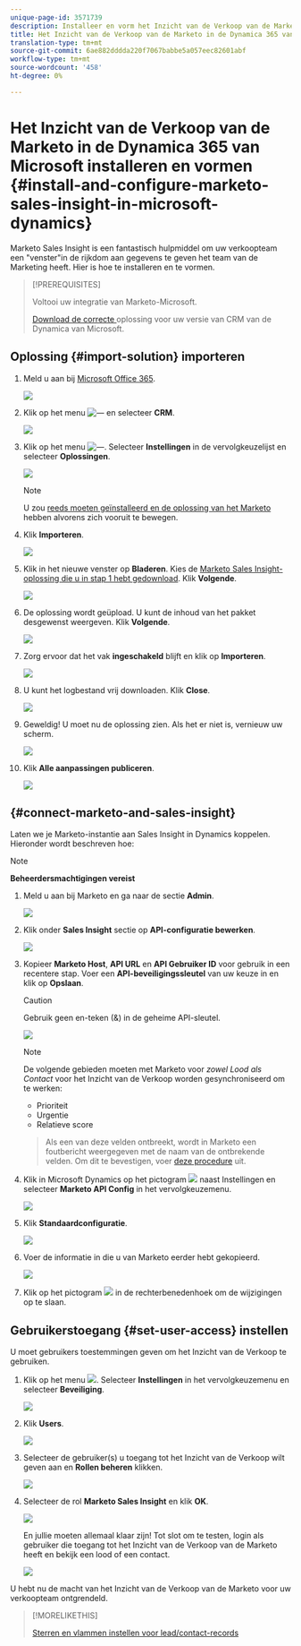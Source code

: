 ```yaml
---
unique-page-id: 3571739
description: Installeer en vorm het Inzicht van de Verkoop van de Marketo in de Dynamica 365 van Microsoft - Marketo Docs - de Documentatie van het Product
title: Het Inzicht van de Verkoop van de Marketo in de Dynamica 365 van Microsoft installeren en vormen
translation-type: tm+mt
source-git-commit: 6ae882dddda220f7067babbe5a057eec82601abf
workflow-type: tm+mt
source-wordcount: '458'
ht-degree: 0%

---
```



# Het Inzicht van de Verkoop van de Marketo in de Dynamica 365 van Microsoft installeren en vormen {#install-and-configure-marketo-sales-insight-in-microsoft-dynamics}

Marketo Sales Insight is een fantastisch hulpmiddel om uw verkoopteam een &quot;venster&quot;in de rijkdom aan gegevens te geven het team van de Marketing heeft. Hier is hoe te installeren en te vormen.

>[!PREREQUISITES]
>
>Voltooi uw integratie van Marketo-Microsoft.
>
>[Download de correcte ](/help/marketo/product-docs/marketo-sales-insight/msi-for-microsoft-dynamics/installing/download-the-marketo-sales-insight-solution-for-microsoft-dynamics.md) oplossing voor uw versie van CRM van de Dynamica van Microsoft.

## Oplossing {#import-solution} importeren

1. Meld u aan bij [Microsoft Office 365](https://login.microsoftonline.com/).

   ![](assets/image2015-3-16-15-58-55.png)

1. Klik op het menu ![—](assets/image2015-3-16-16-1-13.png) en selecteer **CRM**.

   ![](assets/image2015-3-16-16-0-10.png)

1. Klik op het menu ![—](assets/image2015-5-13-10-5-8.png). Selecteer **Instellingen** in de vervolgkeuzelijst en selecteer **Oplossingen**.

   ![](assets/image2015-5-13-10-4-1.png)

   >[!NOTE]
   >
   >U zou [reeds moeten geïnstalleerd en de oplossing van het Marketo ](/help/marketo/product-docs/crm-sync/microsoft-dynamics-sync/sync-setup/microsoft-dynamics-365/step-1-of-3-install.md) hebben alvorens zich vooruit te bewegen.

1. Klik **Importeren**.

   ![](assets/image2014-12-12-9-3a5-3a27.png)

1. Klik in het nieuwe venster op **Bladeren**. Kies de [Marketo Sales Insight-oplossing die u in stap 1 hebt gedownload](#msi). Klik **Volgende**.

   ![](assets/image2015-5-13-15-3a38-3a49.png)

1. De oplossing wordt geüpload. U kunt de inhoud van het pakket desgewenst weergeven. Klik **Volgende**.

   ![](assets/image2014-12-12-9-3a6-3a10.png)

1. Zorg ervoor dat het vak **ingeschakeld** blijft en klik op **Importeren**.

   ![](assets/image2014-12-12-9-3a6-3a19.png)

1. U kunt het logbestand vrij downloaden. Klik **Close**.

   ![](assets/image2014-12-12-9-3a6-3a29.png)

1. Geweldig! U moet nu de oplossing zien. Als het er niet is, vernieuw uw scherm.

   ![](assets/image2015-5-13-15-3a42-3a29.png)

1. Klik **Alle aanpassingen publiceren**.

   ![](assets/image2015-11-10-11-3a15-3a40.png)

## {#connect-marketo-and-sales-insight}

Laten we je Marketo-instantie aan Sales Insight in Dynamics koppelen. Hieronder wordt beschreven hoe:

>[!NOTE]
>
>**Beheerdersmachtigingen vereist**

1. Meld u aan bij Marketo en ga naar de sectie **Admin**.

   ![](assets/image2014-12-12-9-3a6-3a50.png)

1. Klik onder **Sales Insight** sectie op **API-configuratie bewerken**.

   ![](assets/image2014-12-12-9-3a7-3a0.png)

1. Kopieer **Marketo Host**, **API URL** en **API Gebruiker ID** voor gebruik in een recentere stap. Voer een **API-beveiligingssleutel** van uw keuze in en klik op **Opslaan**.

   >[!CAUTION]
   >
   >Gebruik geen en-teken (&amp;) in de geheime API-sleutel.

   ![](assets/image2014-12-12-9-3a7-3a9.png)

   >[!NOTE]
   >
   >De volgende gebieden moeten met Marketo voor _zowel Lood als Contact_ voor het Inzicht van de Verkoop worden gesynchroniseerd om te werken:
   >
   > * Prioriteit
   > * Urgentie
   > * Relatieve score

   >
   >Als een van deze velden ontbreekt, wordt in Marketo een foutbericht weergegeven met de naam van de ontbrekende velden. Om dit te bevestigen, voer [deze procedure](/help/marketo/product-docs/marketo-sales-insight/msi-for-microsoft-dynamics/setting-up-and-using/required-fields-for-syncing-marketo-with-dynamics.md) uit.

1. Klik in Microsoft Dynamics op het pictogram ![](assets/image2015-5-13-15-3a49-3a19.png) naast Instellingen en selecteer **Marketo API Config** in het vervolgkeuzemenu.

   ![](assets/image2015-5-13-16-3a4-3a1.png)

1. Klik **Standaardconfiguratie**.

   ![](assets/image2015-5-13-16-3a5-3a2.png)

1. Voer de informatie in die u van Marketo eerder hebt gekopieerd.

   ![](assets/image2015-5-13-16-3a7-3a6.png)

1. Klik op het pictogram ![](assets/image2015-5-13-16-3a8-3a51.png) in de rechterbenedenhoek om de wijzigingen op te slaan.

## Gebruikerstoegang {#set-user-access} instellen

U moet gebruikers toestemmingen geven om het Inzicht van de Verkoop te gebruiken.

1. Klik op het menu ![](assets/image2015-5-13-10-3a5-3a8.png). Selecteer **Instellingen** in het vervolgkeuzemenu en selecteer **Beveiliging**.

   ![](assets/image2015-5-13-16-3a12-3a12.png)

1. Klik **Users**.

   ![](assets/image2015-4-29-14-3a57-3a46.png)

1. Selecteer de gebruiker(s) u toegang tot het Inzicht van de Verkoop wilt geven aan en **Rollen beheren** klikken.

   ![](assets/image2015-4-29-14-3a59-3a31.png)

1. Selecteer de rol **Marketo Sales Insight** en klik **OK**.

   ![](assets/image2014-12-12-9-3a9-3a22.png)

   En jullie moeten allemaal klaar zijn! Tot slot om te testen, login als gebruiker die toegang tot het Inzicht van de Verkoop van de Marketo heeft en bekijk een lood of een contact.

   ![](assets/image2015-4-29-15-3a2-3a27.png)

U hebt nu de macht van het Inzicht van de Verkoop van de Marketo voor uw verkoopteam ontgrendeld.

>[!MORELIKETHIS]
>
>[Sterren en vlammen instellen voor lead/contact-records](/help/marketo/product-docs/marketo-sales-insight/msi-for-microsoft-dynamics/setting-up-and-using/setting-up-stars-and-flames-for-lead-contact-records.md)
